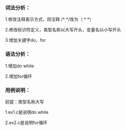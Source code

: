 ### 词法分析：

1.修改注释表示方式，将注释  /*   */改为（ *  *）

2.修改标识符定义，类型名称以大写开头，变量名以小写开头

3.增加关键字do、for

### 语法分析：

1.增加do while

2.增加for循环

### 用例说明：

前提：类型名称大写

1.ex1.c是说明do while

2.ex2.c是说明for循环




